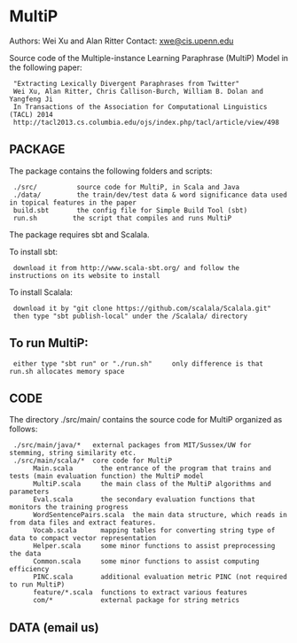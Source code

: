 # MultiP

Authors: Wei Xu and Alan Ritter
Contact: xwe@cis.upenn.edu

Source code of the Multiple-instance Learning Paraphrase (MultiP) Model in the following paper:

     "Extracting Lexically Divergent Paraphrases from Twitter"
     Wei Xu, Alan Ritter, Chris Callison-Burch, William B. Dolan and Yangfeng Ji
     In Transactions of the Association for Computational Linguistics (TACL) 2014
     http://tacl2013.cs.columbia.edu/ojs/index.php/tacl/article/view/498
  
  
## PACKAGE 

The package contains the following folders and scripts:

     ./src/          source code for MultiP, in Scala and Java
     ./data/         the train/dev/test data & word significance data used in topical features in the paper
     build.sbt       the config file for Simple Build Tool (sbt)
     run.sh   		the script that compiles and runs MultiP

The package requires sbt and Scalala.
  
To install sbt:

     download it from http://www.scala-sbt.org/ and follow the instructions on its website to install
    
To install Scalala:

     download it by "git clone https://github.com/scalala/Scalala.git"
     then type "sbt publish-local" under the /Scalala/ directory
 
## To run MultiP:
     either type "sbt run" or "./run.sh"     only difference is that run.sh allocates memory space

## CODE 

The directory ./src/main/ contains the source code for MultiP organized as follows:
    
     ./src/main/java/*   external packages from MIT/Sussex/UW for stemming, string similarity etc.
     ./src/main/scala/*  core code for MultiP
          Main.scala       the entrance of the program that trains and tests (main evaluation function) the MultiP model 
          MultiP.scala     the main class of the MultiP algorithms and parameters
          Eval.scala       the secondary evaluation functions that monitors the training progress
          WordSentencePairs.scala  the main data structure, which reads in from data files and extract features.      
          Vocab.scala      mapping tables for converting string type of data to compact vector representation     
          Helper.scala     some minor functions to assist preprocessing the data
          Common.scala     some minor functions to assist computing efficiency
          PINC.scala       additional evaluation metric PINC (not required to run MultiP)
          feature/*.scala  functions to extract various features
          com/*            external package for string metrics

## DATA (email us)

